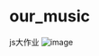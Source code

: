 # our_music
js大作业
![image](https://github.com/natsume37/our_music/assets/103176271/2c60f45b-feee-4e81-9187-48c00cecc49a)
